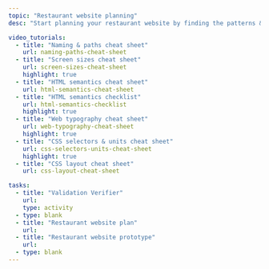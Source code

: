 ```yaml
---
topic: "Restaurant website planning"
desc: "Start planning your restaurant website by finding the patterns & the basic CSS properties you need."

video_tutorials:
  - title: "Naming & paths cheat sheet"
    url: naming-paths-cheat-sheet
  - title: "Screen sizes cheat sheet"
    url: screen-sizes-cheat-sheet
    highlight: true
  - title: "HTML semantics cheat sheet"
    url: html-semantics-cheat-sheet
  - title: "HTML semantics checklist"
    url: html-semantics-checklist
    highlight: true
  - title: "Web typography cheat sheet"
    url: web-typography-cheat-sheet
    highlight: true
  - title: "CSS selectors & units cheat sheet"
    url: css-selectors-units-cheat-sheet
    highlight: true
  - title: "CSS layout cheat sheet"
    url: css-layout-cheat-sheet

tasks:
  - title: "Validation Verifier"
    url:
    type: activity
  - type: blank
  - title: "Restaurant website plan"
    url:
  - title: "Restaurant website prototype"
    url:
  - type: blank
---
```

